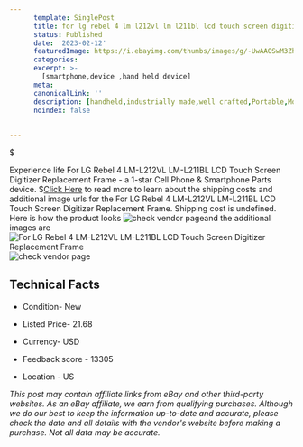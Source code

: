 ```yaml
---
      template: SinglePost
      title: for lg rebel 4 lm l212vl lm l211bl lcd touch screen digitizer replacement frame
      status: Published
      date: '2023-02-12'
      featuredImage: https://i.ebayimg.com/thumbs/images/g/-UwAAOSwM3Zhd62m/s-l225.jpg
      categories: 
      excerpt: >-
        [smartphone,device ,hand held device]
      meta:
      canonicalLink: ''
      description: [handheld,industrially made,well crafted,Portable,Mobile,Compact,Convenient,Lightweight,Maneuverable,Man-portable,Miniature,Carriable,Hand-held,Light,Holdable,Transportable,Mobile device,Pocket-sized,On-the-go,Wireless,Cordless,Compact size,Convenient size, smartphone,device ,hand held device]
      noindex: false
      
        
---
```

$

Experience life For LG Rebel 4 LM-L212VL LM-L211BL LCD Touch Screen Digitizer Replacement Frame - a 1-star Cell Phone & Smartphone Parts device.
$[Click Here](https://www.ebay.com/itm/153741799894?hash=item23cbb9b1d6%3Ag%3A-UwAAOSwM3Zhd62m&mkevt=1&mkcid=1&mkrid=711-53200-19255-0&campid=%253CePNCampaignId%253E&customid=%253CreferenceId%253E&toolid=10049) to read more to learn about the shipping costs and additional image urls for the For LG Rebel 4 LM-L212VL LM-L211BL LCD Touch Screen Digitizer Replacement Frame. Shipping cost is undefined. Here is how the product looks ![check vendor page](https://i.ebayimg.com/thumbs/images/g/-UwAAOSwM3Zhd62m/s-l225.jpg)and the additional images are![For LG Rebel 4 LM-L212VL LM-L211BL LCD Touch Screen Digitizer Replacement Frame](https://i.ebayimg.com/images/g/-UwAAOSwM3Zhd62m/s-l1200.jpg)![check vendor page](https://origin-galleryplus.ebayimg.com/ws/web/153741799894_2_0_1/225x225.jpg,https://origin-galleryplus.ebayimg.com/ws/web/153741799894_3_0_1/225x225.jpg,https://origin-galleryplus.ebayimg.com/ws/web/153741799894_4_0_1/225x225.jpg,https://origin-galleryplus.ebayimg.com/ws/web/153741799894_5_0_1/225x225.jpg)



 ## Technical Facts 



     
      

 - Condition- New 


      

 - Listed Price- 21.68 


      

 - Currency- USD 


      

 - Feedback score - 13305 


      

 - Location - US 


      
      

 *_This post may contain affiliate links from eBay and other third-party websites. As an eBay affiliate, we earn from qualifying purchases. Although we do our best to keep the information up-to-date and accurate, please check the date and all details with the vendor's website before making a purchase. Not all data may be accurate._*






